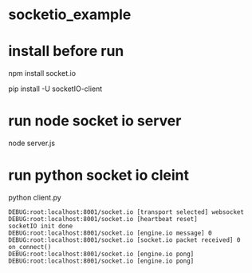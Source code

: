 # socketio_example

# install before run
npm install socket.io

pip install -U socketIO-client

# run node socket io server
node server.js

# run python socket io cleint
python client.py

```
DEBUG:root:localhost:8001/socket.io [transport selected] websocket
DEBUG:root:localhost:8001/socket.io [heartbeat reset]
socketIO init done
DEBUG:root:localhost:8001/socket.io [engine.io message] 0
DEBUG:root:localhost:8001/socket.io [socket.io packet received] 0
on_connect()
DEBUG:root:localhost:8001/socket.io [engine.io pong] 
DEBUG:root:localhost:8001/socket.io [engine.io pong] 
```
